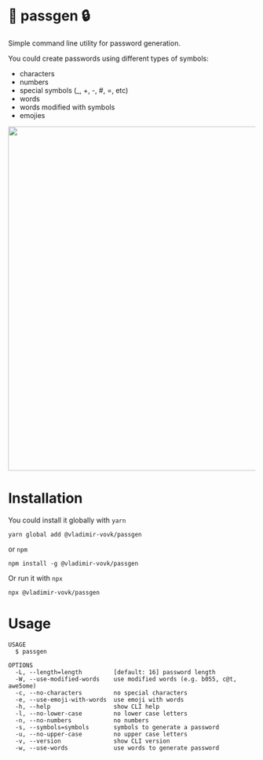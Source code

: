 🔑 passgen 🔒
============

Simple command line utility for password generation.

You could create passwords using different types of symbols:
- characters
- numbers
- special symbols (_, +, -, #, =, etc)
- words
- words modified with symbols
- emojies

<img src="./screen.gif" width="700"></img>

# Installation

You could install it globally with `yarn`

```
yarn global add @vladimir-vovk/passgen
```

or `npm`

```
npm install -g @vladimir-vovk/passgen
```

Or run it with `npx`

```
npx @vladimir-vovk/passgen
```

# Usage

```
USAGE
  $ passgen

OPTIONS
  -L, --length=length         [default: 16] password length
  -W, --use-modified-words    use modified words (e.g. b055, c@t, awe5ome)
  -c, --no-characters         no special characters
  -e, --use-emoji-with-words  use emoji with words
  -h, --help                  show CLI help
  -l, --no-lower-case         no lower case letters
  -n, --no-numbers            no numbers
  -s, --symbols=symbols       symbols to generate a password
  -u, --no-upper-case         no upper case letters
  -v, --version               show CLI version
  -w, --use-words             use words to generate password
```

